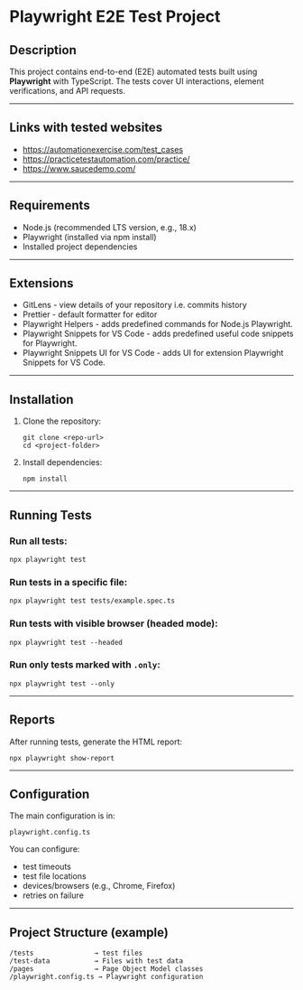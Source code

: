 # Playwright E2E Test Project

## Description

This project contains end-to-end (E2E) automated tests built using **Playwright** with TypeScript. 
The tests cover UI interactions, element verifications, and API requests.

---

## Links with tested websites
- https://automationexercise.com/test_cases
- https://practicetestautomation.com/practice/
- https://www.saucedemo.com/

---

## Requirements

* Node.js (recommended LTS version, e.g., 18.x)
* Playwright (installed via npm install)
* Installed project dependencies

---

## Extensions

- GitLens - view details of your repository i.e. commits history
- Prettier - default formatter for editor
- Playwright Helpers - adds predefined commands for Node.js Playwright.
- Playwright Snippets for VS Code - adds predefined useful code snippets for Playwright.
- Playwright Snippets UI for VS Code - adds UI for extension Playwright Snippets for VS Code.

---

## Installation

1. Clone the repository:

   ```
   git clone <repo-url>
   cd <project-folder>
   ```

2. Install dependencies:

   ```
   npm install
   ```

---

## Running Tests

### Run all tests:

```
npx playwright test
```

### Run tests in a specific file:

```
npx playwright test tests/example.spec.ts
```

### Run tests with visible browser (headed mode):

```
npx playwright test --headed
```

### Run only tests marked with `.only`:

```
npx playwright test --only
```

---

## Reports

After running tests, generate the HTML report:

```
npx playwright show-report
```

---

## Configuration

The main configuration is in:

```
playwright.config.ts
```

You can configure:

* test timeouts
* test file locations
* devices/browsers (e.g., Chrome, Firefox)
* retries on failure

---

## Project Structure (example)

```
/tests               → test files
/test-data           → Files with test data
/pages	             → Page Object Model classes
/playwright.config.ts → Playwright configuration
```